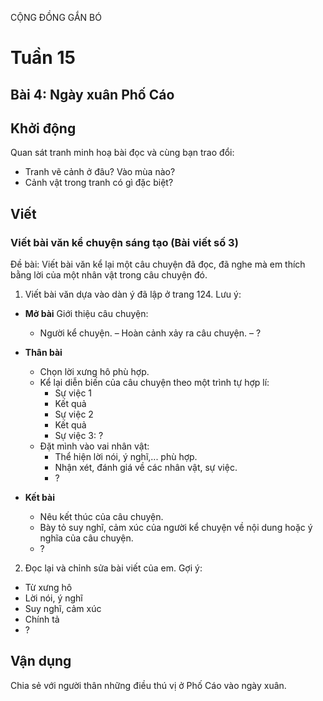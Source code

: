 CỘNG ĐỒNG GẮN BÓ

# Tuần 15
## Bài 4: Ngày xuân Phố Cáo

## Khởi động

Quan sát tranh minh hoạ bài đọc và cùng bạn trao đổi:

- Tranh vẽ cảnh ở đâu? Vào mùa nào?
- Cảnh vật trong tranh có gì đặc biệt?

## Viết

### Viết bài văn kể chuyện sáng tạo (Bài viết số 3)

Đề bài: Viết bài văn kể lại một câu chuyện đã đọc, đã nghe mà em thích bằng lời của một nhân vật trong câu chuyện đó.

1. Viết bài văn dựa vào dàn ý đã lập ở trang 124.
Lưu ý:
*   **Mở bài**
    Giới thiệu câu chuyện:
    - Người kể chuyện. – Hoàn cảnh xảy ra câu chuyện. – ?

*   **Thân bài**
    - Chọn lời xưng hô phù hợp.
    - Kể lại diễn biến của câu chuyện theo một trình tự hợp lí:
        - Sự việc 1
        - Kết quả
        - Sự việc 2
        - Kết quả
        - Sự việc 3: ?
    - Đặt mình vào vai nhân vật:
        + Thể hiện lời nói, ý nghĩ,... phù hợp.
        + Nhận xét, đánh giá về các nhân vật, sự việc.
        + ?

*   **Kết bài**
    - Nêu kết thúc của câu chuyện.
    - Bày tỏ suy nghĩ, cảm xúc của người kể chuyện về nội dung hoặc ý nghĩa của câu chuyện.
    - ?

2. Đọc lại và chỉnh sửa bài viết của em.
Gợi ý:
- Từ xưng hô
- Lời nói, ý nghĩ
- Suy nghĩ, cảm xúc
- Chính tả
- ?

## Vận dụng

Chia sẻ với người thân những điều thú vị ở Phố Cáo vào ngày xuân.
